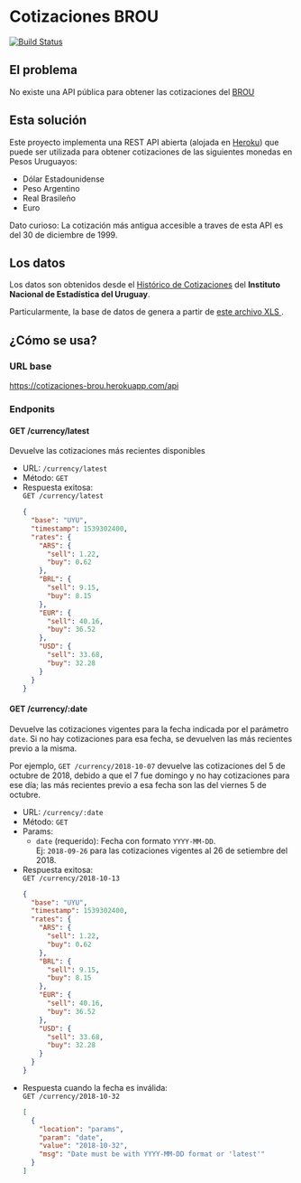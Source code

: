 # Cotizaciones BROU

[![Build Status](https://travis-ci.org/gmanriqueUy/cotizaciones-brou.svg?branch=master)](https://travis-ci.org/gmanriqueUy/cotizaciones-brou)

## El problema

No existe una API pública para obtener las cotizaciones del [BROU](https://www.brou.com.uy)

## Esta solución

Este proyecto implementa una REST API abierta (alojada en [Heroku](https://heroku.com)) que puede ser utilizada para obtener cotizaciones de las siguientes monedas en Pesos Uruguayos:

- Dólar Estadounidense
- Peso Argentino
- Real Brasileño
- Euro

Dato curioso: La cotización más antigua accesible a traves de esta API es del 30 de diciembre de 1999.

## Los datos

Los datos son obtenidos desde el [Histórico de Cotizaciones](http://www.ine.gub.uy/web/guest/cotizacion-de-monedas) del **Instituto Nacional de Estadística del Uruguay**.

Particularmente, la base de datos de genera a partir de [este archivo XLS ](http://www.ine.gub.uy/c/document_library/get_file?uuid=1dcbe20a-153b-4caf-84a7-7a030d109471).

## ¿Cómo se usa?

### URL base
https://cotizaciones-brou.herokuapp.com/api

### Endponits

#### **GET /currency/latest**

Devuelve las cotizaciones más recientes disponibles

- URL: `/currency/latest`
- Método: `GET`
- Respuesta exitosa:  
  `GET /currency/latest`
  ```json
  {
    "base": "UYU",
    "timestamp": 1539302400,
    "rates": {
      "ARS": {
        "sell": 1.22,
        "buy": 0.62
      },
      "BRL": {
        "sell": 9.15,
        "buy": 8.15
      },
      "EUR": {
        "sell": 40.16,
        "buy": 36.52
      },
      "USD": {
        "sell": 33.68,
        "buy": 32.28
      }
    }
  }
  ```

#### **GET /currency/:date**

Devuelve las cotizaciones vigentes para la fecha indicada por el parámetro `date`. Si no hay cotizaciones para esa fecha, se devuelven las más recientes previo a la misma.

Por ejemplo, `GET /currency/2018-10-07` devuelve las cotizaciones del 5 de octubre de 2018, debido a que el 7 fue domingo y no hay cotizaciones para ese día; las más recientes previo a esa fecha son las del viernes 5 de octubre.

- URL: `/currency/:date`
- Método: `GET`
- Params:
  - `date` (requerido): Fecha con formato `YYYY-MM-DD`.  
    Ej: `2018-09-26` para las cotizaciones vigentes al 26 de setiembre del 2018.
- Respuesta exitosa:  
  `GET /currency/2018-10-13`
  ```json
  {
    "base": "UYU",
    "timestamp": 1539302400,
    "rates": {
      "ARS": {
        "sell": 1.22,
        "buy": 0.62
      },
      "BRL": {
        "sell": 9.15,
        "buy": 8.15
      },
      "EUR": {
        "sell": 40.16,
        "buy": 36.52
      },
      "USD": {
        "sell": 33.68,
        "buy": 32.28
      }
    }
  }
  ```
- Respuesta cuando la fecha es inválida:  
  `GET /currency/2018-10-32`
  ```json
  [
    {
      "location": "params",
      "param": "date",
      "value": "2018-10-32",
      "msg": "Date must be with YYYY-MM-DD format or 'latest'"
    }
  ]
  ```
